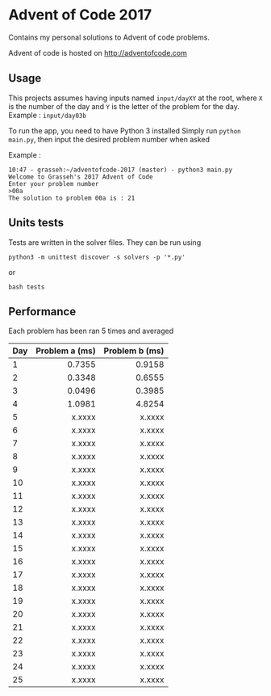 # Advent of Code 2017

Contains my personal solutions to Advent of code problems.

Advent of code is hosted on http://adventofcode.com

## Usage

This projects assumes having inputs named ```input/dayXY``` at the root, where ```X``` is the number of the day and ```Y``` is the letter of the problem for the day.
Example : ```input/day03b```

To run the app, you need to have Python 3 installed
Simply run ```python main.py```, then input the desired problem number when asked

Example :
```
10:47 - grasseh:~/adventofcode-2017 (master) - python3 main.py
Welcome to Grasseh's 2017 Advent of Code
Enter your problem number
>00a
The solution to problem 00a is : 21
```

## Units tests

Tests are written in the solver files. They can be run using

```
python3 -m unittest discover -s solvers -p '*.py'
```

or
```
bash tests
```

## Performance

Each problem has been ran 5 times and averaged

| Day | Problem a (ms) | Problem b (ms) |
|-----|---------------:|---------------:|
|1    |0.7355          |0.9158          |
|2    |0.3348          |0.6555          |
|3    |0.0496          |0.3985          |
|4    |1.0981          |4.8254          |
|5    |x.xxxx          |x.xxxx          |
|6    |x.xxxx          |x.xxxx          |
|7    |x.xxxx          |x.xxxx          |
|8    |x.xxxx          |x.xxxx          |
|9    |x.xxxx          |x.xxxx          |
|10   |x.xxxx          |x.xxxx          |
|11   |x.xxxx          |x.xxxx          |
|12   |x.xxxx          |x.xxxx          |
|13   |x.xxxx          |x.xxxx          |
|14   |x.xxxx          |x.xxxx          |
|15   |x.xxxx          |x.xxxx          |
|16   |x.xxxx          |x.xxxx          |
|17   |x.xxxx          |x.xxxx          |
|18   |x.xxxx          |x.xxxx          |
|19   |x.xxxx          |x.xxxx          |
|20   |x.xxxx          |x.xxxx          |
|21   |x.xxxx          |x.xxxx          |
|22   |x.xxxx          |x.xxxx          |
|23   |x.xxxx          |x.xxxx          |
|24   |x.xxxx          |x.xxxx          |
|25   |x.xxxx          |x.xxxx          |
